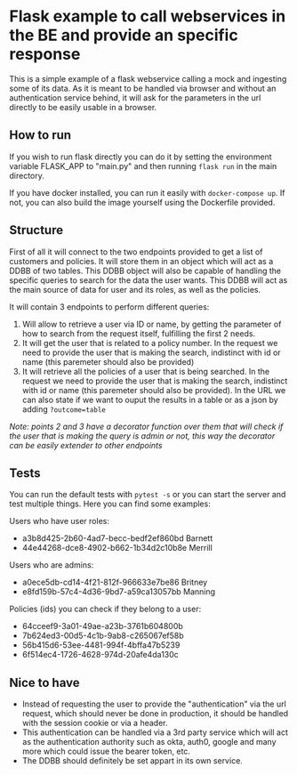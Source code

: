 # Flask example to call webservices in the BE and provide an specific response

This is a simple example of a flask webservice calling a mock and ingesting some of its data. As it is meant to be handled via browser and without an authentication service behind, it will ask for the parameters in the url directly to be easily usable in a browser.

## How to run

If you wish to run flask directly you can do it by setting the environment variable FLASK_APP to "main.py" and then running ```flask run``` in the main directory.

If you have docker installed, you can run it easily with ```docker-compose up```. If not, you can also build the image yourself using the Dockerfile provided.

## Structure

First of all it will connect to the two endpoints provided to get a list of customers and policies. It will store them in an object which will act as a DDBB of two tables. This DDBB object will also be capable of handling the specific queries to search for the data the user wants.
This DDBB will act as the main source of data for user and its roles, as well as the policies.

It will contain 3 endpoints to perform different queries:
1. Will allow to retrieve a user via ID or name, by getting the parameter of how to search from the request itself, fulfilling the first 2 needs.
2. It will get the user that is related to a policy number. In the request we need to provide the user that is making the search, indistinct with id or name (this paremeter should also be provided)
3. It will retrieve all the policies of a user that is being searched. In the request we need to provide the user that is making the search, indistinct with id or name (this paremeter should also be provided). In the URL we can also state if we want to ouput the results in a table or as a json by adding ```?outcome=table```

*Note: points 2 and 3 have a decorator function over them that will check if the user that is making the query is admin or not, this way the decorator can be easily extender to other endpoints*

## Tests

You can run the default tests with ```pytest -s``` or you can start the server and test multiple things. Here you can find some examples:

Users who have user roles:  
- a3b8d425-2b60-4ad7-becc-bedf2ef860bd  Barnett  
- 44e44268-dce8-4902-b662-1b34d2c10b8e  Merrill  

Users who are admins:  
- a0ece5db-cd14-4f21-812f-966633e7be86  Britney  
- e8fd159b-57c4-4d36-9bd7-a59ca13057bb  Manning  

Policies (ids) you can check if they belong to a user:  
- 64cceef9-3a01-49ae-a23b-3761b604800b  
- 7b624ed3-00d5-4c1b-9ab8-c265067ef58b  
- 56b415d6-53ee-4481-994f-4bffa47b5239  
- 6f514ec4-1726-4628-974d-20afe4da130c  

## Nice to have

- Instead of requesting the user to provide the "authentication" via the url request, which should never be done in production, it should be handled with the session cookie or via a header.
- This authentication can be handled via a 3rd party service which will act as the authentication authority such as okta, auth0, google and many more which could issue the bearer token, etc.
- The DDBB should definitely be set appart in its own service.